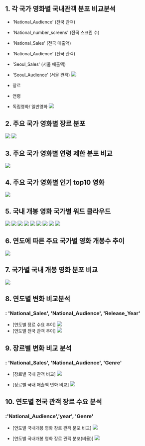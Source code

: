 ## 1. 각 국가 영화별 국내관객 분포 비교분석
* 'National_Audience' (전국 관객)
* 'National_number_screens' (전국 스크린 수)
* 'National_Sales' (전국 매출액)
* 'National_Audience' (전국 관객)
* 'Seoul_Sales' (서울 매출액)
* 'Seoul_Audience' (서울 관객)
![](graph/daniel_1_1.png )

* 장르
* 연령
* 독립영화/ 일반영화
![](graph/daniel_1_2.png )

## 2. 주요 국가 영화별 장르 분포 
![](graph/daniel_2_1.png )
![](graph/daniel_2_2.png )

## 3. 주요 국가 영화별 연령 제한 분포 비교
![](graph/daniel_3_1.png )

## 4. 주요 국가 영화별 인기 top10 영화
![](graph/daniel_4_1.png )

## 5. 국내 개봉 영화 국가별 워드 클라우드

![](graph/wordcloud_%EB%8F%85%EC%9D%BC.png )
![](graph/wordcloud_%EB%AF%B8%EA%B5%AD.png )
![](graph/wordcloud_%EC%98%81%EA%B5%AD.png )
![](graph/wordcloud_%EC%9D%B4%ED%83%88%EB%A6%AC%EC%95%84.png )
![](graph/wordcloud_%EC%9D%BC%EB%B3%B8.png )
![](graph/wordcloud_%EC%A4%91%EA%B5%AD.png )
![](graph/wordcloud_%ED%94%84%EB%9E%91%EC%8A%A4.png )
![](graph/wordcloud_%ED%95%9C%EA%B5%AD.png )
![](graph/wordcloud_%ED%99%8D%EC%BD%A9.png )

## 6. 연도에 따른 주요 국가별 영화 개봉수 추이

![](graph/daniel_5_1.png )


## 7. 국가별 국내 개봉 영화 분포 비교 
![](graph/daniel_6_1.png )



## 8. 연도별 변화 비교분석
### : 'National_Sales', 'National_Audience', 'Release_Year'

* [연도별 장르 수요 추이]
![](graph/jiwon_1_1.png)
* [연도별 전국 관객 추이]
![](graph/jiwon_1_2.png)

## 9. 장르별 변화 비교 분석 
### : 'National_Sales', 'National_Audience', 'Genre'

* [장르별 국내 관객 비교] 
![](graph/jiwon_2_1.png)

* [장르별 국내 매출액 변화 비교] 
![](graph/jiwon_2_2.png)


## 10. 연도별 전국 관객 장르 수요 분석
###  :'National_Audience','year', 'Genre'

* [연도별 국내개봉 영화 장르 관객 분포 비교]
![](graph/jiwon_3_1.png)

*  [연도별 국내개봉 영화 장르 관객 분포(비율)]
![](graph/jiwon_3_2.png)